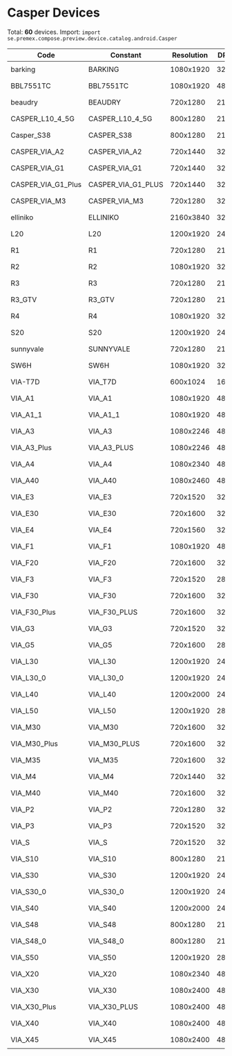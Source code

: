 # Casper Devices

Total: **60** devices. Import: `import se.premex.compose.preview.device.catalog.android.Casper`

| Code | Constant | Resolution | DPI | Compose Spec | Preview Usage |
|------|----------|------------|-----|-------------|---------------|
| barking | BARKING | 1080x1920 | 320 | `spec:width=1080px,height=1920px,dpi=320` | `@Preview(device = Casper.BARKING)` |
| BBL7551TC | BBL7551TC | 1080x1920 | 480 | `spec:width=1080px,height=1920px,dpi=480` | `@Preview(device = Casper.BBL7551TC)` |
| beaudry | BEAUDRY | 720x1280 | 213 | `spec:width=720px,height=1280px,dpi=213` | `@Preview(device = Casper.BEAUDRY)` |
| CASPER_L10_4_5G | CASPER_L10_4_5G | 800x1280 | 213 | `spec:width=800px,height=1280px,dpi=213` | `@Preview(device = Casper.CASPER_L10_4_5G)` |
| Casper_S38 | CASPER_S38 | 800x1280 | 213 | `spec:width=800px,height=1280px,dpi=213` | `@Preview(device = Casper.CASPER_S38)` |
| CASPER_VIA_A2 | CASPER_VIA_A2 | 720x1440 | 320 | `spec:width=720px,height=1440px,dpi=320` | `@Preview(device = Casper.CASPER_VIA_A2)` |
| CASPER_VIA_G1 | CASPER_VIA_G1 | 720x1440 | 320 | `spec:width=720px,height=1440px,dpi=320` | `@Preview(device = Casper.CASPER_VIA_G1)` |
| CASPER_VIA_G1_Plus | CASPER_VIA_G1_PLUS | 720x1440 | 320 | `spec:width=720px,height=1440px,dpi=320` | `@Preview(device = Casper.CASPER_VIA_G1_PLUS)` |
| CASPER_VIA_M3 | CASPER_VIA_M3 | 720x1280 | 320 | `spec:width=720px,height=1280px,dpi=320` | `@Preview(device = Casper.CASPER_VIA_M3)` |
| elliniko | ELLINIKO | 2160x3840 | 320 | `spec:width=2160px,height=3840px,dpi=320` | `@Preview(device = Casper.ELLINIKO)` |
| L20 | L20 | 1200x1920 | 240 | `spec:width=1200px,height=1920px,dpi=240` | `@Preview(device = Casper.L20)` |
| R1 | R1 | 720x1280 | 213 | `spec:width=720px,height=1280px,dpi=213` | `@Preview(device = Casper.R1)` |
| R2 | R2 | 1080x1920 | 320 | `spec:width=1080px,height=1920px,dpi=320` | `@Preview(device = Casper.R2)` |
| R3 | R3 | 720x1280 | 213 | `spec:width=720px,height=1280px,dpi=213` | `@Preview(device = Casper.R3)` |
| R3_GTV | R3_GTV | 720x1280 | 213 | `spec:width=720px,height=1280px,dpi=213` | `@Preview(device = Casper.R3_GTV)` |
| R4 | R4 | 1080x1920 | 320 | `spec:width=1080px,height=1920px,dpi=320` | `@Preview(device = Casper.R4)` |
| S20 | S20 | 1200x1920 | 240 | `spec:width=1200px,height=1920px,dpi=240` | `@Preview(device = Casper.S20)` |
| sunnyvale | SUNNYVALE | 720x1280 | 213 | `spec:width=720px,height=1280px,dpi=213` | `@Preview(device = Casper.SUNNYVALE)` |
| SW6H | SW6H | 1080x1920 | 320 | `spec:width=1080px,height=1920px,dpi=320` | `@Preview(device = Casper.SW6H)` |
| VIA-T7D | VIA_T7D | 600x1024 | 160 | `spec:width=600px,height=1024px,dpi=160` | `@Preview(device = Casper.VIA_T7D)` |
| VIA_A1 | VIA_A1 | 1080x1920 | 480 | `spec:width=1080px,height=1920px,dpi=480` | `@Preview(device = Casper.VIA_A1)` |
| VIA_A1_1 | VIA_A1_1 | 1080x1920 | 480 | `spec:width=1080px,height=1920px,dpi=480` | `@Preview(device = Casper.VIA_A1_1)` |
| VIA_A3 | VIA_A3 | 1080x2246 | 480 | `spec:width=1080px,height=2246px,dpi=480` | `@Preview(device = Casper.VIA_A3)` |
| VIA_A3_Plus | VIA_A3_PLUS | 1080x2246 | 480 | `spec:width=1080px,height=2246px,dpi=480` | `@Preview(device = Casper.VIA_A3_PLUS)` |
| VIA_A4 | VIA_A4 | 1080x2340 | 480 | `spec:width=1080px,height=2340px,dpi=480` | `@Preview(device = Casper.VIA_A4)` |
| VIA_A40 | VIA_A40 | 1080x2460 | 480 | `spec:width=1080px,height=2460px,dpi=480` | `@Preview(device = Casper.VIA_A40)` |
| VIA_E3 | VIA_E3 | 720x1520 | 320 | `spec:width=720px,height=1520px,dpi=320` | `@Preview(device = Casper.VIA_E3)` |
| VIA_E30 | VIA_E30 | 720x1600 | 320 | `spec:width=720px,height=1600px,dpi=320` | `@Preview(device = Casper.VIA_E30)` |
| VIA_E4 | VIA_E4 | 720x1560 | 320 | `spec:width=720px,height=1560px,dpi=320` | `@Preview(device = Casper.VIA_E4)` |
| VIA_F1 | VIA_F1 | 1080x1920 | 480 | `spec:width=1080px,height=1920px,dpi=480` | `@Preview(device = Casper.VIA_F1)` |
| VIA_F20 | VIA_F20 | 720x1600 | 320 | `spec:width=720px,height=1600px,dpi=320` | `@Preview(device = Casper.VIA_F20)` |
| VIA_F3 | VIA_F3 | 720x1520 | 280 | `spec:width=720px,height=1520px,dpi=280` | `@Preview(device = Casper.VIA_F3)` |
| VIA_F30 | VIA_F30 | 720x1600 | 320 | `spec:width=720px,height=1600px,dpi=320` | `@Preview(device = Casper.VIA_F30)` |
| VIA_F30_Plus | VIA_F30_PLUS | 720x1600 | 320 | `spec:width=720px,height=1600px,dpi=320` | `@Preview(device = Casper.VIA_F30_PLUS)` |
| VIA_G3 | VIA_G3 | 720x1520 | 320 | `spec:width=720px,height=1520px,dpi=320` | `@Preview(device = Casper.VIA_G3)` |
| VIA_G5 | VIA_G5 | 720x1600 | 280 | `spec:width=720px,height=1600px,dpi=280` | `@Preview(device = Casper.VIA_G5)` |
| VIA_L30 | VIA_L30 | 1200x1920 | 240 | `spec:width=1200px,height=1920px,dpi=240` | `@Preview(device = Casper.VIA_L30)` |
| VIA_L30_0 | VIA_L30_0 | 1200x1920 | 240 | `spec:width=1200px,height=1920px,dpi=240` | `@Preview(device = Casper.VIA_L30_0)` |
| VIA_L40 | VIA_L40 | 1200x2000 | 240 | `spec:width=1200px,height=2000px,dpi=240` | `@Preview(device = Casper.VIA_L40)` |
| VIA_L50 | VIA_L50 | 1200x1920 | 280 | `spec:width=1200px,height=1920px,dpi=280` | `@Preview(device = Casper.VIA_L50)` |
| VIA_M30 | VIA_M30 | 720x1600 | 320 | `spec:width=720px,height=1600px,dpi=320` | `@Preview(device = Casper.VIA_M30)` |
| VIA_M30_Plus | VIA_M30_PLUS | 720x1600 | 320 | `spec:width=720px,height=1600px,dpi=320` | `@Preview(device = Casper.VIA_M30_PLUS)` |
| VIA_M35 | VIA_M35 | 720x1600 | 320 | `spec:width=720px,height=1600px,dpi=320` | `@Preview(device = Casper.VIA_M35)` |
| VIA_M4 | VIA_M4 | 720x1440 | 320 | `spec:width=720px,height=1440px,dpi=320` | `@Preview(device = Casper.VIA_M4)` |
| VIA_M40 | VIA_M40 | 720x1600 | 320 | `spec:width=720px,height=1600px,dpi=320` | `@Preview(device = Casper.VIA_M40)` |
| VIA_P2 | VIA_P2 | 720x1280 | 320 | `spec:width=720px,height=1280px,dpi=320` | `@Preview(device = Casper.VIA_P2)` |
| VIA_P3 | VIA_P3 | 720x1520 | 320 | `spec:width=720px,height=1520px,dpi=320` | `@Preview(device = Casper.VIA_P3)` |
| VIA_S | VIA_S | 720x1520 | 320 | `spec:width=720px,height=1520px,dpi=320` | `@Preview(device = Casper.VIA_S)` |
| VIA_S10 | VIA_S10 | 800x1280 | 213 | `spec:width=800px,height=1280px,dpi=213` | `@Preview(device = Casper.VIA_S10)` |
| VIA_S30 | VIA_S30 | 1200x1920 | 240 | `spec:width=1200px,height=1920px,dpi=240` | `@Preview(device = Casper.VIA_S30)` |
| VIA_S30_0 | VIA_S30_0 | 1200x1920 | 240 | `spec:width=1200px,height=1920px,dpi=240` | `@Preview(device = Casper.VIA_S30_0)` |
| VIA_S40 | VIA_S40 | 1200x2000 | 240 | `spec:width=1200px,height=2000px,dpi=240` | `@Preview(device = Casper.VIA_S40)` |
| VIA_S48 | VIA_S48 | 800x1280 | 213 | `spec:width=800px,height=1280px,dpi=213` | `@Preview(device = Casper.VIA_S48)` |
| VIA_S48_0 | VIA_S48_0 | 800x1280 | 213 | `spec:width=800px,height=1280px,dpi=213` | `@Preview(device = Casper.VIA_S48_0)` |
| VIA_S50 | VIA_S50 | 1200x1920 | 280 | `spec:width=1200px,height=1920px,dpi=280` | `@Preview(device = Casper.VIA_S50)` |
| VIA_X20 | VIA_X20 | 1080x2340 | 480 | `spec:width=1080px,height=2340px,dpi=480` | `@Preview(device = Casper.VIA_X20)` |
| VIA_X30 | VIA_X30 | 1080x2400 | 480 | `spec:width=1080px,height=2400px,dpi=480` | `@Preview(device = Casper.VIA_X30)` |
| VIA_X30_Plus | VIA_X30_PLUS | 1080x2400 | 480 | `spec:width=1080px,height=2400px,dpi=480` | `@Preview(device = Casper.VIA_X30_PLUS)` |
| VIA_X40 | VIA_X40 | 1080x2400 | 480 | `spec:width=1080px,height=2400px,dpi=480` | `@Preview(device = Casper.VIA_X40)` |
| VIA_X45 | VIA_X45 | 1080x2400 | 480 | `spec:width=1080px,height=2400px,dpi=480` | `@Preview(device = Casper.VIA_X45)` |

<!-- Generated automatically. Do not edit manually. -->
